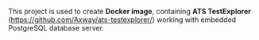 This project is used to create **Docker image**, containing **ATS TestExplorer** (https://github.com/Axway/ats-testexplorer/) working with embedded PostgreSQL database server.
